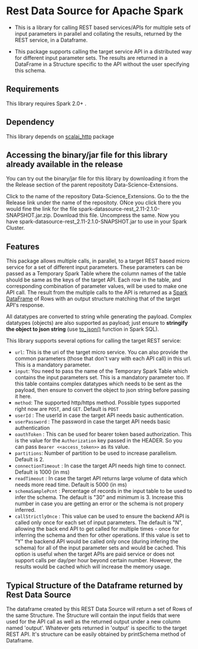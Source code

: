 # Rest Data Source for Apache Spark

- This is a library for calling REST based services/APIs for multiple sets of input parameters in parallel and collating the results, returned by the REST service, in a Dataframe.

- This package supports calling the target service API in a distributed way for different input parameter sets. The results are returned in a DataFrame in a Structure specific to the API without the user specifying this schema.

## Requirements

This library requires Spark 2.0+ .

## Dependency

This library depends on [scalaj_http](https://github.com/scalaj/scalaj-http) package

## Accessing the binary/jar file for this library already available in the release

You can try out the binary/jar file for this library by downloading it from the the Release section of the parent repositoty Data-Science-Extensions.

Click to the name of the repository Data-Science_Extensions. Go to the the Release link under the name of the repositoty. ONce you click there you would fine the link for the file spark-datasource-rest_2.11-2.1.0-SNAPSHOT.jar.zip. Download this file. Uncompress the same. Now you have spark-datasource-rest_2.11-2.1.0-SNAPSHOT.jar to use in your Spark Cluster.

## Features
This package allows multiple calls, in parallel, to a target REST based micro service for a set of different input parameters. These parameters can be passed as a Temporary Spark Table where the column names of the table should be same as the keys of the target API. Each row in the table, and corresponding combination of parameter values, will be used to make one API call. The result from the multiple calls to the API is returned as a [Spark DataFrame](https://spark.apache.org/docs/1.6.0/sql-programming-guide.html) of Rows with an output structure matching that of the target API's response.

All datatypes are converted to string while generating the payload. Complex datatypes (objects) are also supported as payload; just ensure to **stringify the object to json string** (use [to_json()](https://spark.apache.org/docs/2.4.0/api/sql/#to_json) function in Spark SQL).

This library supports several options for calling the target REST service:
* `url`: This is the uri of the target micro service. You can also provide the common parameters (those that don't vary with each API call) in this url. This is a mandatory parameter.
* `input`: You need to pass the name of the Temporary Spark Table which contains the input parameters set. This is a mandatory parameter too. If this table contains complex datatypes which needs to be sent as the payload, then ensure to convert the object to json string before passing it here.
* `method`: The supported http/https method. Possible types supported right now are `POST`, and `GET`. Default is `POST`
* `userId` : The userId in case the target API needs basic authentication.
* `userPassword` : The password in case the target API needs basic authentication
* `oauthToken` : This can be used for bearer token based authorization. This is the value for the `Authorization` key passed in the HEADER. So you can pass `Bearer <<access_token>>` as its value.
* `partitions`: Number of partition to be used to increase parallelism. Default is 2.
* `connectionTimeout` : In case the target API needs high time to connect. Default is 1000 (in ms)
* `readTimeout` : In case the target API returns large volume of data which needs more read time. Default is 5000 (in ms)
* `schemaSamplePcnt` : Percentage of records in the input table to be used to infer the schema. The default is "30" and minimum is 3. Increase this number in case you are getting an error or the schema is not propery inferred.
* `callStrictlyOnce` : This value can be used to ensure the backend API is called only once for each set of input parameters. The default is "N", allowing the back end API to get called for multiple times - once for inferring the schema and then for other operations. If this value is set to "Y" the backend API would be called only once (during infering the schema) for all of the input parameter sets and would be cached. This option is useful when the target APIs are paid service or does not support calls per day/per hour beyond certain number. However, the results would be cached which will increase the memory usage.

## Typical Structure of the Dataframe returned by Rest Data Source

The dataframe created by this REST Data Source will return a set of Rows of the same Structure. The Structure will contain the input fields that were used for the API call as well as the returned output under a new column named 'output'. Whatever gets returned in 'output' is specific to the target REST API. It's structure can be easily obtained by printSchema method of Dataframe.